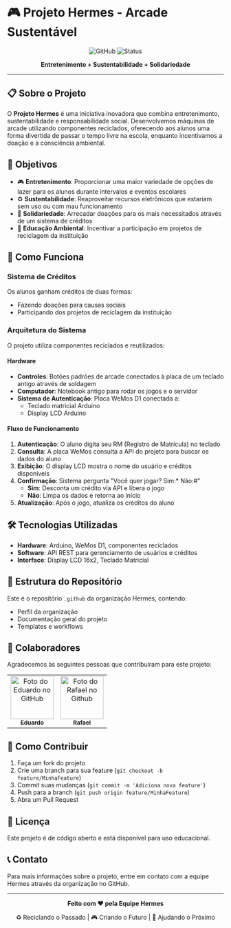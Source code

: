 # 🎮 Projeto Hermes - Arcade Sustentável

<div align="center">

![GitHub](https://img.shields.io/badge/GitHub-Organization-blue?style=for-the-badge&logo=github)
![Status](https://img.shields.io/badge/Status-Em%20Desenvolvimento-yellow?style=for-the-badge)

**Entretenimento + Sustentabilidade + Solidariedade**

</div>

---

## 📋 Sobre o Projeto

O **Projeto Hermes** é uma iniciativa inovadora que combina entretenimento, sustentabilidade e responsabilidade social. Desenvolvemos máquinas de arcade utilizando componentes reciclados, oferecendo aos alunos uma forma divertida de passar o tempo livre na escola, enquanto incentivamos a doação e a consciência ambiental.

## 🎯 Objetivos

- 🎮 **Entretenimento**: Proporcionar uma maior variedade de opções de lazer para os alunos durante intervalos e eventos escolares
- ♻️ **Sustentabilidade**: Reaproveitar recursos eletrônicos que estariam sem uso ou com mau funcionamento
- 🤝 **Solidariedade**: Arrecadar doações para os mais necessitados através de um sistema de créditos
- 🌱 **Educação Ambiental**: Incentivar a participação em projetos de reciclagem da instituição

## 🔧 Como Funciona

### Sistema de Créditos
Os alunos ganham créditos de duas formas:
- Fazendo doações para causas sociais
- Participando dos projetos de reciclagem da instituição

### Arquitetura do Sistema

O projeto utiliza componentes reciclados e reutilizados:

#### Hardware
- **Controles**: Botões padrões de arcade conectados à placa de um teclado antigo através de soldagem
- **Computador**: Notebook antigo para rodar os jogos e o servidor
- **Sistema de Autenticação**: Placa WeMos D1 conectada a:
  - Teclado matricial Arduino
  - Display LCD Arduino

#### Fluxo de Funcionamento

1. **Autenticação**: O aluno digita seu RM (Registro de Matrícula) no teclado
2. **Consulta**: A placa WeMos consulta a API do projeto para buscar os dados do aluno
3. **Exibição**: O display LCD mostra o nome do usuário e créditos disponíveis
4. **Confirmação**: Sistema pergunta "Você quer jogar? Sim:* Não:#"
   - **Sim**: Desconta um crédito via API e libera o jogo
   - **Não**: Limpa os dados e retorna ao início
5. **Atualização**: Após o jogo, atualiza os créditos do aluno

## 🛠️ Tecnologias Utilizadas

- **Hardware**: Arduino, WeMos D1, componentes reciclados
- **Software**: API REST para gerenciamento de usuários e créditos
- **Interface**: Display LCD 16x2, Teclado Matricial

## 📂 Estrutura do Repositório

Este é o repositório `.github` da organização Hermes, contendo:
- Perfil da organização
- Documentação geral do projeto
- Templates e workflows

## 🤝 Colaboradores

Agradecemos às seguintes pessoas que contribuíram para este projeto:

<table>
  <tr>
    <td align="center">
      <a href="https://github.com/MTSmalow" title="Github do Eduardo">
        <img src="https://avatars.githubusercontent.com/u/134291030?v=4" width="100px;" alt="Foto do Eduardo no GitHub"/><br>
        <sub>
          <b>Eduardo</b>
        </sub>
      </a>
    </td>
    <td align="center">
      <a href="https://github.com/RaffaEarth" title="Github do Rafael">
        <img src="https://avatars.githubusercontent.com/u/133674172?v=4" width="100px;" alt="Foto do Rafael no Github"/><br>
        <sub>
          <b>Rafael</b>
        </sub>
      </a>
    </td>
  </tr>
</table>

## 🚀 Como Contribuir

1. Faça um fork do projeto
2. Crie uma branch para sua feature (`git checkout -b feature/MinhaFeature`)
3. Commit suas mudanças (`git commit -m 'Adiciona nova feature'`)
4. Push para a branch (`git push origin feature/MinhaFeature`)
5. Abra um Pull Request

## 📝 Licença

Este projeto é de código aberto e está disponível para uso educacional.

## 📞 Contato

Para mais informações sobre o projeto, entre em contato com a equipe Hermes através da organização no GitHub.

---

<div align="center">

**Feito com ❤️ pela Equipe Hermes**

♻️ Reciclando o Passado | 🎮 Criando o Futuro | 🤝 Ajudando o Próximo

</div>